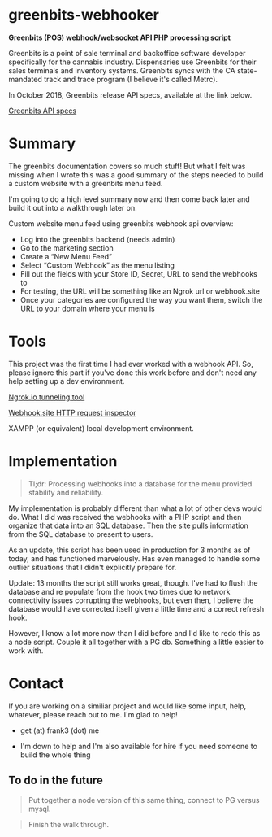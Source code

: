 # greenbits-webhooker
__Greenbits (POS) webhook/websocket API PHP processing script__

Greenbits is a point of sale terminal and backoffice software developer specifically for the cannabis industry. Dispensaries use Greenbits for their sales terminals and inventory systems. Greenbits syncs with the CA state-mandated track and trace program (I believe it's called Metrc). 

In October 2018, Greenbits release API specs, available at the link below.

[Greenbits API specs](https://developer.greenbits.com/v1/#menu-feed)


# Summary
The greenbits documentation covers so much stuff! But what I felt was missing when I wrote this was a good summary of the steps needed to build a custom website with a greenbits menu feed. 

I'm going to do a high level summary now and then come back later and build it out into a walkthrough later on. 

Custom website menu feed using greenbits webhook api overview:

* Log into the greenbits backend (needs admin)
* Go to the marketing section
* Create a “New Menu Feed”
* Select “Custom Webhook” as the menu listing
* Fill out the fields with your Store ID, Secret, URL to send the webhooks to
* For testing, the URL will be something like an Ngrok url or webhook.site
* Once your categories are configured the way you want them, switch the URL to your domain where your menu is


# Tools
This project was the first time I had ever worked with a webhook API. So, please ignore this part if you've done this work before and don't need any help setting up a dev environment. 

[Ngrok.io tunneling tool](https://ngrok.io)

[Webhook.site HTTP request inspector](https://webhook.site)

XAMPP (or equivalent) local development environment.

# Implementation
>Tl;dr: Processing webhooks into a database for the menu provided stability and reliability.

My implementation is probably different than what a lot of other devs would do. What I did was received the webhooks with a PHP script and then organize that data into an SQL database. Then the site pulls information from the SQL database to present to users.

As an update, this script has been used in production for 3 months as of today, and has functioned marvelously. Has even managed to handle some outlier situations that I didn't explicitly prepare for.

Update: 13 months the script still works great, though. I've had to flush the database and re populate from the hook two times due to network connectivity issues corrupting the webhooks, but even then, I believe the database would have corrected itself given a little time and a correct refresh hook. 

However, I know a lot more now than I did before and I'd like to redo this as a node script. Couple it all together with a PG db. Something a little easier to work with.


# Contact
If you are working on a similiar project and would like some input, help, whatever, please reach out to me. I'm glad to help!

* get (at) frank3 (dot) me

* I'm down to help and I'm also available for hire if you need someone to build the whole thing


## To do in the future
> Put together a node version of this same thing, connect to PG versus mysql. 

> Finish the walk through.


